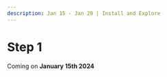 ```yaml
---
description: Jan 15 - Jan 29 | Install and Explore
---
```


# Step 1

Coming on **January 15th 2024**
